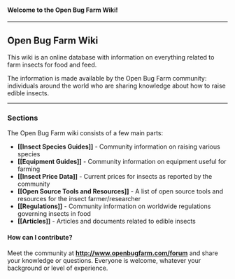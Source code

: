 #### Welcome to the Open Bug Farm Wiki!


***


## Open Bug Farm Wiki

This wiki is an online database with information on everything related to farm insects for food and feed. 

The information is made available by the Open Bug Farm community: individuals around the world who are sharing knowledge about how to raise edible insects.


***


### Sections
The Open Bug Farm wiki consists of a few main parts:

* **[[Insect Species Guides]]** - Community information on raising various species
* **[[Equipment Guides]]** - Community information on equipment useful for farming
* **[[Insect Price Data]]** - Current prices for insects as reported by the community
* **[[Open Source Tools and Resources]]** - A list of open source tools and resources for the insect farmer/researcher
* **[[Regulations]]** - Community information on worldwide regulations governing insects in food
* **[[Articles]]** - Articles and documents related to edible insects


#### How can I contribute?
Meet the community at **http://www.openbugfarm.com/forum** and share your knowledge or questions. Everyone is welcome, whatever your background or level of experience.
